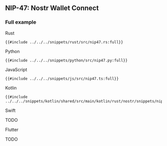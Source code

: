 ## NIP-47: Nostr Wallet Connect

### Full example

<custom-tabs category="lang">

<div slot="title">Rust</div>
<section>

```rust,ignore
{{#include ../../../snippets/rust/src/nip47.rs:full}}
```

</section>

<div slot="title">Python</div>
<section>

```python,ignore
{{#include ../../../snippets/python/src/nip47.py:full}}
```

</section>

<div slot="title">JavaScript</div>
<section>

```typescript,ignore
{{#include ../../../snippets/js/src/nip47.ts:full}}
```

</section>

<div slot="title">Kotlin</div>
<section>

```kotlin,ignore
{{#include ../../../snippets/kotlin/shared/src/main/kotlin/rust/nostr/snippets/nip47.kt:full}}
```

</section>

<div slot="title">Swift</div>
<section>

TODO

</section>

<div slot="title">Flutter</div>
<section>

TODO

</section>
</custom-tabs>
